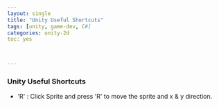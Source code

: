 ```yaml
---
layout: single
title: "Unity Useful Shortcuts"
tags: [unity, game-dev, C#]
categories: unity-2d
toc: yes



---
```


### Unity Useful Shortcuts

- 'R' : Click Sprite and press 'R' to move the sprite and x & y direction.